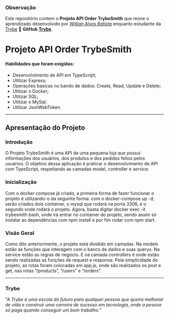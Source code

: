 ### Observação

Este repositório contem o **Projeto API Order TrybeSmith** que reúne o aprendizado desenvolvido por _[Willian Alves Batista](https://www.linkedin.com/in/willian-alves-batista-60aa6a180/)_ enquanto estudante da [Trybe](https://www.betrybe.com/) :rocket:
**GitHub [Trybe](https://github.com/tryber)**.

# Projeto API Order TrybeSmith


#### Habilidades que foram exigidas:

  - Desenvolvimento de API em TypeScript;
  - Utilizar Express;
  - Operações basicas no bando de dados: Create, Read, Update e Delete;
  - Utilizar o Docker;
  - Utilizar SQL;
  - Utilizar o MySql;
  - Utilizar JsonWebToken.

---

## Apresentação do Projeto


### Introdução

O Projeto TrybeSmith é uma API de uma pequena loja que possui informações dos usuários, dos produtos e dos pedidos feitos pelos usuários. O objetivo dessa aplicação é praticar o desenvolvimento de API com TypeScript, respeitando as camadas model, controller e service.


### Inicialização

  Com o docker compose já criado, a primeira forma de fazer funcionar o projeto é utilizando-o da seguinte forma: com o docker-compose up -d, serão criados dois container, o mysql que rodará na porta 3306, e o segundo onde rodará o projeto. Agora, basta digitar docker exec -it trybesmith bash, onde irá entrar no container do projeto, sendo assim só instalar as dependências com npm install e por fim rodar com npm start.

### Visão Geral

  Como dito anteriormente, o projeto está dividido em camadas. Na models estão as funções que interagem com o banco de dados e suas querys. Na service estão as regras de negócio. E na camada controllers é onde estão sendo realizadas as funções de request e response. Pela simplicidade do projeto, as rotas foram colocadas em app.js, onde são realizados os post e get, nas rotas “/products”, “/users” e “/orders”.
  
---
### Trybe

_"A Trybe é uma escola do futuro para qualquer pessoa que queira melhorar de vida e construir uma carreira de sucesso em tecnologia, onde a pessoa só paga quando conseguir um bom trabalho."_
